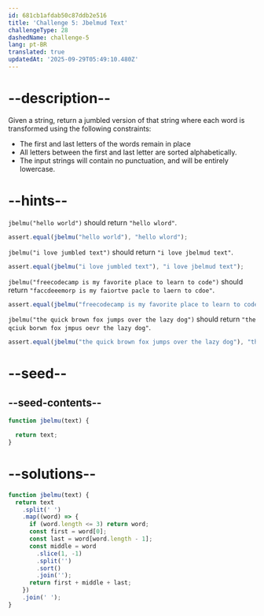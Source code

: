 ```yaml
---
id: 681cb1afdab50c87ddb2e516
title: 'Challenge 5: Jbelmud Text'
challengeType: 28
dashedName: challenge-5
lang: pt-BR
translated: true
updatedAt: '2025-09-29T05:49:10.480Z'
---
```


# --description--

Given a string, return a jumbled version of that string where each word is transformed using the following constraints:

- The first and last letters of the words remain in place
- All letters between the first and last letter are sorted alphabetically.
- The input strings will contain no punctuation, and will be entirely lowercase.

# --hints--

`jbelmu("hello world")` should return `"hello wlord"`.

```js
assert.equal(jbelmu("hello world"), "hello wlord");
```

`jbelmu("i love jumbled text")` should return `"i love jbelmud text"`.

```js
assert.equal(jbelmu("i love jumbled text"), "i love jbelmud text");
```

`jbelmu("freecodecamp is my favorite place to learn to code")` should return `"faccdeeemorp is my faiortve pacle to laern to cdoe"`.

```js
assert.equal(jbelmu("freecodecamp is my favorite place to learn to code"), "faccdeeemorp is my faiortve pacle to laern to cdoe");
```

`jbelmu("the quick brown fox jumps over the lazy dog")` should return `"the qciuk borwn fox jmpus oevr the lazy dog"`.

```js
assert.equal(jbelmu("the quick brown fox jumps over the lazy dog"), "the qciuk borwn fox jmpus oevr the lazy dog");
```

# --seed--

## --seed-contents--

```js
function jbelmu(text) {

  return text;
}
```

# --solutions--

```js
function jbelmu(text) {
  return text
    .split(' ')
    .map((word) => {
      if (word.length <= 3) return word;
      const first = word[0];
      const last = word[word.length - 1];
      const middle = word
        .slice(1, -1)
        .split('')
        .sort()
        .join('');
      return first + middle + last;
    })
    .join(' ');
}
```
